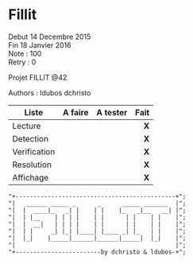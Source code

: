 # Fillit
Debut 14 Decembre 2015  
Fin 18 Janvier 2016  
Note : 100  
Retry : 0  

Projet FILLIT @42

Authors : ldubos dchristo

Liste | A faire | A tester | Fait
------|:--------|:----------:|-----:
Lecture |          |     | **X**
Detection |        |     | **X**
Verification |     |     | **X**
Resolution |       |     | **X**
Affichage |        |     | **X**


	"+---------------------------------------------+";
	"|   ______ _____ _      _      _____ _______  |";
	"|  |  ____|_   _| |    | |    |_   _|__   __| |";
	"|  | |__    | | | |    | |      | |    | |    |";
	"|  |  __|   | | | |    | |      | |    | |    |";
	"|  | |     _| |_| |____| |____ _| |_   | |    |";
	"|  |_|    |_____|______|______|_____|  |_|    |";
	"|                                             |";
	"+------------------------by dchristo & ldubos-+";
